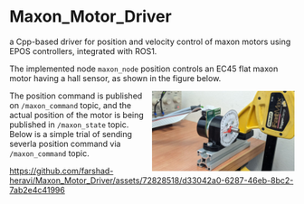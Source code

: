 # Maxon_Motor_Driver
a Cpp-based driver for position and velocity control of maxon motors using EPOS controllers, integrated with ROS1.

The implemented node `maxon_node` position controls an EC45 flat maxon motor having a hall sensor, as shown in the figure below.

<img style="float:right;" src="https://github.com/farshad-heravi/Maxon_Motor_Driver/blob/master/media/ec45_maxon_motor.jpg?raw=true" width="50%"/>

The position command is published on `/maxon_command` topic, and the actual position of the motor is being published in `/maxon_state` topic. Below is a simple trial of sending severla position command via `/maxon_command` topic.

https://github.com/farshad-heravi/Maxon_Motor_Driver/assets/72828518/d33042a0-6287-46eb-8bc2-7ab2e4c41996
